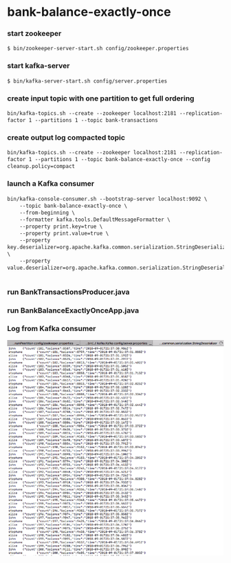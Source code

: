 # bank-balance-exactly-once

### start zookeeper

```
$ bin/zookeeper-server-start.sh config/zookeeper.properties
```

### start kafka-server

```
$ bin/kafka-server-start.sh config/server.properties
```


### create input topic with one partition to get full ordering
```
bin/kafka-topics.sh --create --zookeeper localhost:2181 --replication-factor 1 --partitions 1 --topic bank-transactions
```


### create output log compacted topic
```
bin/kafka-topics.sh --create --zookeeper localhost:2181 --replication-factor 1 --partitions 1 --topic bank-balance-exactly-once --config cleanup.policy=compact
```

### launch a Kafka consumer
```
bin/kafka-console-consumer.sh --bootstrap-server localhost:9092 \
    --topic bank-balance-exactly-once \
    --from-beginning \
    --formatter kafka.tools.DefaultMessageFormatter \
    --property print.key=true \
    --property print.value=true \
    --property key.deserializer=org.apache.kafka.common.serialization.StringDeserializer \
    --property value.deserializer=org.apache.kafka.common.serialization.StringDeserializer
    
```

### run BankTransactionsProducer.java


### run BankBalanceExactlyOnceApp.java


### Log from Kafka consumer
![](image.png)
